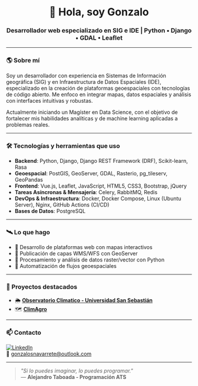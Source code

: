 <h1 align="center">👋 Hola, soy Gonzalo</h1>
<h3 align="center">Desarrollador web especializado en SIG e IDE | Python • Django • GDAL • Leaflet</h3>

---

### 🌎 Sobre mí

Soy un desarrollador con experiencia en Sistemas de Información geográfica (SIG) y en Infraestructura de Datos Espaciales (IDE), especializado en la creación de plataformas geoespaciales con tecnologías de código abierto. Me enfoco en integrar mapas, datos espaciales y análisis con interfaces intuitivas y robustas.

Actualmente iniciando un Magíster en Data Science, con el objetivo de fortalecer mis habilidades
analíticas y de machine learning aplicadas a problemas reales.

---

### 🛠 Tecnologías y herramientas que uso

- **Backend**: Python, Django, Django REST Framework (DRF), Scikit-learn, Rasa
- **Geoespacial**: PostGIS, GeoServer, GDAL, Rasterio, pg_tileserv, GeoPandas
- **Frontend**: Vue.js, Leaflet, JavaScript, HTML5, CSS3, Bootstrap, jQuery
- **Tareas Asíncronas & Mensajería**: Celery, RabbitMQ, Redis
- **DevOps & Infraestructura**: Docker, Docker Compose, Linux (Ubuntu Server), Nginx, GitHub Actions (CI/CD)
- **Bases de Datos**: PostgreSQL

---

### 🛰️ Lo que hago

- 🔹 Desarrollo de plataformas web con mapas interactivos  
- 🔹 Publicación de capas WMS/WFS con GeoServer  
- 🔹 Procesamiento y análisis de datos raster/vector con Python  
- 🔹 Automatización de flujos geoespaciales

---

### 🚀 Proyectos destacados

- 🌦️ [**Observatorio Climatico - Universidad San Sebastián**](https://observatorioclimatico.uss.cl)
- 🗺️ [**ClimAgro**](https://www.climagro.cl)

---

### 📫 Contacto

[![LinkedIn](https://img.shields.io/badge/LinkedIn-blue?style=flat&logo=linkedin)](https://www.linkedin.com/in/gonzalosnavarrete)  
📧 [gonzalosnavarrete@outlook.com](mailto:gonzalosnavarrete@outlook.com)

---

> *"Si lo puedes imaginar, lo puedes programar."*  
> — **Alejandro Taboada - Programación ATS**
